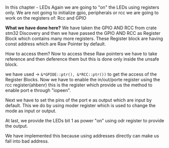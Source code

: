 
In this chapter - LEDs Again we are going to "on" the LEDs using registers only.
We are not going to initialize gpio, peripherals or rcc we are going to work on the registers of: Rcc and GPIO


**What we have done here?**
We have taken the GPIO AND RCC from crate stm32 Discovery and then we have passed the GPIO AND RCC as Register Block
which contains many more registers.
These Register block are having const address which are Raw Pointer by default.

How to access them?
Now to access these Raw pointers we have to take reference and then deference them but this is done only inside the 
unsafe block.

we have used -> `&*GPIOE::ptr(), &*RCC::ptr())` to get the access of the Register Blocks.
Now we have to enable the in/out/porte register using the rcc register(ahbenr) this is the register which provide us the
method to enable port e through "iopeen".

Next we have to set the pins of the port e as output which are input by default. This we do by using moder register
which is used to change the mode as input or output.

At last, we provide the LEDs bit 1 as power "on" using odr register to provide the output.

We have implemented this because using addresses directly can make us fall into bad address.

